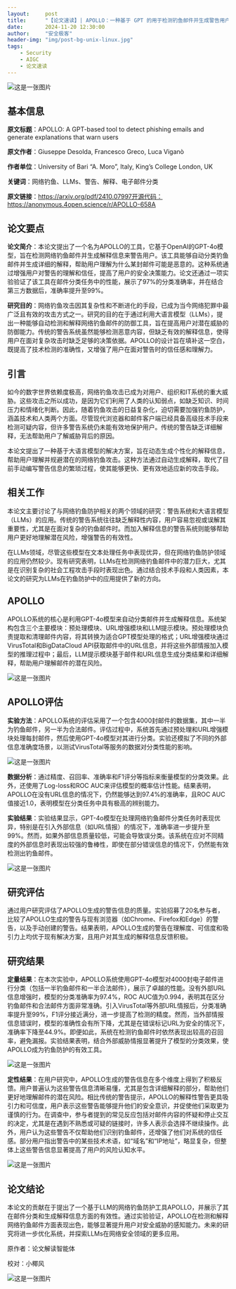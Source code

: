 ```yaml
---
layout:     post
title:      "【论文速读】| APOLLO：一种基于 GPT 的用于检测钓鱼邮件并生成警告用户的解释的工具"
date:       2024-11-20 12:30:00
author:     "安全极客"
header-img: "img/post-bg-unix-linux.jpg"
tags:
    - Security
    - AIGC
    - 论文速读
---
```



![这是一张图片](https://www.gptsecurity.info/img/in-post/0807/01.jpg)

## 基本信息

**原文标题**：APOLLO: A GPT-based tool to detect phishing emails and generate explanations that warn users

**原文作者**：Giuseppe Desolda, Francesco Greco, Luca Viganò

**作者单位**：University of Bari “A. Moro”, Italy, King’s College London, UK

**关键词**：网络钓鱼、LLMs、警告、解释、电子邮件分类

**原文链接**：https://arxiv.org/pdf/2410.07997开源代码：https://anonymous.4open.science/r/APOLLO-658A

## 论文要点

**论文简介**：本论文提出了一个名为APOLLO的工具，它基于OpenAI的GPT-4o模型，旨在检测网络钓鱼邮件并生成解释信息来警告用户。该工具能够自动分类钓鱼邮件并生成详细的解释，帮助用户理解为什么某封邮件可能是恶意的。这种系统通过增强用户对警告的理解和信任，提高了用户的安全决策能力。论文还通过一项实验验证了该工具在邮件分类任务中的性能，展示了97%的分类准确率，并在结合第三方数据后，准确率提升至99%。

**研究目的**：网络钓鱼攻击因其复杂性和不断进化的手段，已成为当今网络犯罪中最广泛且有效的攻击方式之一。研究的目的在于通过利用大语言模型（LLMs），提出一种能够自动检测和解释网络钓鱼邮件的防御工具，旨在提高用户对潜在威胁的防御能力。传统的警告系统虽然能够检测恶意内容，但缺乏有效的解释信息，使得用户在面对复杂攻击时缺乏足够的决策依据。APOLLO的设计旨在填补这一空白，既提高了技术检测的准确性，又增强了用户在面对警告时的信任感和理解力。

## 引言

如今的数字世界依赖度极高，网络钓鱼攻击已成为对用户、组织和IT系统的重大威胁。这些攻击之所以成功，是因为它们利用了人类的认知弱点，如缺乏知识、时间压力和情绪化判断。因此，随着钓鱼攻击的日益复杂化，迫切需要加强钓鱼防护，涵盖技术和人类两个方面。尽管现代浏览器和邮件客户端已经具备高级技术手段来检测可疑内容，但许多警告系统仍未能有效地保护用户。传统的警告缺乏详细解释，无法帮助用户了解威胁背后的原因。

本论文提出了一种基于大语言模型的解决方案，旨在动态生成个性化的解释信息，帮助用户理解并规避潜在的网络钓鱼攻击。这种方法通过自动生成解释，取代了目前手动编写警告信息的繁琐过程，使其能够更快、更有效地适应新的攻击手段。

## 相关工作

本论文主要讨论了与网络钓鱼防护相关的两个领域的研究：警告系统和大语言模型（LLMs）的应用。传统的警告系统往往缺乏解释性内容，用户容易忽视或误解其重要性，尤其是在面对复杂的钓鱼邮件时。而加入解释信息的警告系统则能够帮助用户更好地理解潜在风险，增强警告的有效性。

在LLMs领域，尽管这些模型在文本处理任务中表现优异，但在网络钓鱼防护领域的应用仍然较少。现有研究表明，LLMs在检测网络钓鱼邮件中的潜力巨大，尤其是在识别复杂的社会工程攻击手段时表现出色。通过结合技术手段和人类因素，本论文的研究为LLMs在钓鱼防护中的应用提供了新的方向。

## APOLLO

APOLLO系统的核心是利用GPT-4o模型来自动分类邮件并生成解释信息。系统架构包含三个主要模块：预处理模块、URL增强模块和LLM提示模块。预处理模块负责提取和清理邮件内容，将其转换为适合GPT模型处理的格式；URL增强模块通过VirusTotal和BigDataCloud API获取邮件中的URL信息，并将这些外部情报加入模型的推理过程中；最后，LLM提示模块基于邮件和URL信息生成分类结果和详细解释，帮助用户理解邮件的潜在风险。

![这是一张图片](https://www.gptsecurity.info/img/in-post/1120/08.png)

## APOLLO评估

**实验方法**：APOLLO系统的评估采用了一个包含4000封邮件的数据集，其中一半为钓鱼邮件，另一半为合法邮件。评估过程中，系统首先通过预处理和URL增强模块处理每封邮件，然后使用GPT-4o模型对其进行分类。实验还模拟了不同的外部信息准确度场景，以测试VirusTotal等服务的数据对分类性能的影响。

![这是一张图片](https://www.gptsecurity.info/img/in-post/1120/09.png)

**数据分析**：通过精度、召回率、准确率和F1评分等指标来衡量模型的分类效果。此外，还使用了Log-loss和ROC AUC来评估模型的概率估计性能。结果表明，APOLLO在没有URL信息的情况下，仍然能够达到97.4%的准确率，且ROC AUC值接近1.0，表明模型在分类任务中具有极高的辨别能力。

**实验结果**：实验结果显示，GPT-4o模型在处理网络钓鱼邮件分类任务时表现优异，特别是在引入外部信息（如URL情报）的情况下，准确率进一步提升至99%。然而，如果外部信息质量较低，可能会导致误分类。该系统在应对不同精度的外部信息时表现出较强的鲁棒性，即使在部分错误信息的情况下，仍然能有效检测出钓鱼邮件。

![这是一张图片](https://www.gptsecurity.info/img/in-post/1120/10.png)

## 研究评估

通过用户研究评估了APOLLO生成的警告信息的质量。实验招募了20名参与者，比较了APOLLO生成的警告与现有浏览器（如Chrome、Firefox和Edge）的警告，以及手动创建的警告。结果表明，APOLLO生成的警告在理解度、可信度和吸引力上均优于现有解决方案，且用户对其生成的解释信息反馈积极。


## 研究结果

**定量结果**：在本次实验中，APOLLO系统使用GPT-4o模型对4000封电子邮件进行分类（包括一半钓鱼邮件和一半合法邮件），展示了卓越的性能。没有外部URL信息增强时，模型的分类准确率为97.4%，ROC AUC值为0.994，表明其在区分钓鱼邮件和合法邮件方面非常准确。引入VirusTotal等外部URL情报后，分类准确率提升至99%，F1评分接近满分，进一步提高了检测的精度。然而，当外部情报信息错误时，模型的准确性会有所下降，尤其是在错误标记URL为安全的情况下，准确率下降至44.9%。即便如此，系统在检测钓鱼邮件时依然表现出较高的召回率，避免漏报。实验结果表明，结合外部威胁情报显著提升了模型的分类效果，使APOLLO成为钓鱼防护的有效工具。

![这是一张图片](https://www.gptsecurity.info/img/in-post/1120/11.png)

**定性结果**：在用户研究中，APOLLO生成的警告信息在多个维度上得到了积极反馈。用户普遍认为这些警告信息清晰易懂，尤其是包含详细解释的部分，帮助他们更好地理解邮件的潜在风险。相比传统的警告提示，APOLLO的解释性警告更具吸引力和可信度，用户表示这些警告能够提升他们的安全意识，并促使他们采取更为谨慎的行为。在调查中，参与者提到的常见反应包括对邮件内容的怀疑和停止交互的决定，尤其是在遇到不熟悉或可疑的链接时，许多人表示会选择不继续操作。此外，用户认为这些警告不仅帮助他们识别钓鱼邮件，还增强了他们对系统的信任感。部分用户指出警告中的某些技术术语，如“域名”和“IP地址”，略显复杂，但整体上这些警告信息显著提高了用户的风险认知水平。

![这是一张图片](https://www.gptsecurity.info/img/in-post/1120/12.png)

## 论文结论

本论文的贡献在于提出了一个基于LLM的网络钓鱼防护工具APOLLO，并展示了其在邮件分类和生成解释信息方面的有效性。通过实验验证，APOLLO在检测和解释网络钓鱼邮件方面表现出色，能够显著提升用户对安全威胁的感知能力。未来的研究将进一步优化系统，并探索LLMs在网络安全领域的更多应用。

原作者：论文解读智能体

校对：小椰风

![这是一张图片](https://www.gptsecurity.info/img/in-post/0813/08.webp)







